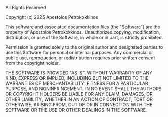 All Rights Reserved

Copyright (c) 2025 Apostolos Petrokokkinos

This software and associated documentation files (the "Software") are the property of Apostolos Petrokokkinos. Unauthorized copying, modification, distribution, or use of the Software, in whole or in part, is strictly prohibited.

Permission is granted solely to the original author and designated parties to use this Software for personal or internal purposes. Any commercial or public use, reproduction, or redistribution requires prior written consent from the copyright holder.

THE SOFTWARE IS PROVIDED "AS IS", WITHOUT WARRANTY OF ANY KIND, EXPRESS OR IMPLIED, INCLUDING BUT NOT LIMITED TO THE WARRANTIES OF MERCHANTABILITY, FITNESS FOR A PARTICULAR PURPOSE, AND NONINFRINGEMENT. IN NO EVENT SHALL THE AUTHORS OR COPYRIGHT HOLDERS BE LIABLE FOR ANY CLAIM, DAMAGES, OR OTHER LIABILITY, WHETHER IN AN ACTION OF CONTRACT, TORT OR OTHERWISE, ARISING FROM, OUT OF OR IN CONNECTION WITH THE SOFTWARE OR THE USE OR OTHER DEALINGS IN THE SOFTWARE.
